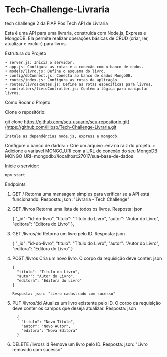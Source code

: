 # Tech-Challenge-Livraria
tech challenge 2 da FIAP Pós Tech
API de Livraria

Esta é uma API para uma livraria, construída com Node.js, Express e MongoDB. Ela permite realizar operações básicas de CRUD (criar, ler, atualizar e excluir) para livros.

Estrutura do Projeto

    • server.js: Inicia o servidor.
    • app.js: Configura as rotas e a conexão com o banco de dados.
    • models/livro.js: Define o esquema do livro.
    • config/dbConnect.js: Conecta ao banco de dados MongoDB.
    • routes/index.js: Configura as rotas da aplicação.
    • routes/livrosRoutes.js: Define as rotas específicas para livros.
    • controllers/livroController.js: Contém a lógica para manipular livros.

Como Rodar o Projeto

  Clone o repositório:

   git clone https://github.com/seu-usuario/seu-repositorio.git](https://github.com/lilibsp/Tech-Challenge-Livraria.git

    Instale as dependências node.js, express e mongodb.
  
  Configure o banco de dados:
        ◦ Crie um arquivo .env na raiz do projeto.
        ◦ Adicione a variável MONGO_URI com a URL de conexão do seu MongoDB: MONGO_URI=mongodb://localhost:27017/sua-base-de-dados
          
  Inicie o servidor:

    npm start
  
  Endpoints
 
  1. GET /
    Retorna uma mensagem simples para verificar se a API está funcionando.
    Resposta:
      json :"Livraria - Tech Challenge"

  2. GET /livros
    Retorna uma lista de todos os livros.
    Resposta:
      json

        {
          "_id": "id-do-livro",
          "titulo": "Título do Livro",
          "autor": "Autor do Livro",
          "editora": "Editora do Livro"
        },

  3. GET /livros/:id
        Retorna um livro pelo ID.
        Resposta:
        json

        {
          "_id": "id-do-livro",
          "titulo": "Título do Livro",
          "autor": "Autor do Livro",
          "editora": "Editora do Livro"
        }

 4. POST /livros
        Cria um novo livro. O corpo da requisição deve conter:
        json

        {
          "titulo": "Título do Livro",
          "autor": "Autor do Livro",
          "editora": "Editora do Livro"
        }

        Resposta: json: "Livro cadastrado com sucesso"

 5. PUT /livros/:id
        Atualiza um livro existente pelo ID. O corpo da requisição deve conter os campos que deseja atualizar.
        Resposta:
          json

          {
            "titulo": "Novo Título",
            "autor": "Novo Autor",
            "editora": "Nova Editora"
          }
      
 6. DELETE /livros/:id
        Remove um livro pelo ID.
        Resposta: json: "Livro removido com sucesso"
